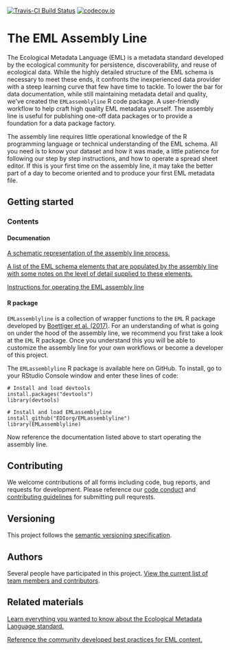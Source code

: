 [![Travis-CI Build Status](https://travis-ci.com/clnsmth/EMLassemblyline.svg?branch=master)](https://travis-ci.org/clnsmth/EMLassemblyline)
[![codecov.io](https://codecov.io/github/clnsmth/EMLassemblyline/coverage.svg?branch=master)](https://codecov.io/github/clnsmth/EMLassemblyline?branch=master)

# The EML Assembly Line

The Ecological Metadata Language (EML) is a metadata standard developed by the ecological community for persistence, discoverability, and reuse of ecological data. While the highly detailed structure of the EML schema is necessary to meet these ends, it confronts the inexperienced data provider with a steep learning curve that few have time to tackle. To lower the bar for data documentation, while still maintaining metadata detail and quality, we've created the `EMLassemblyline` R code package. A user-friendly workflow to help craft high quality EML metadata yourself. The assembly line is useful for publishing one-off data packages or to provide a foundation for a data package factory.

The assembly line requires little operational knowledge of the R programming language or technical understanding of the EML schema. All you need is to know your dataset and how it was made, a little patience for following our step by step instructions, and how to operate a spread sheet editor. If this is your first time on the assembly line, it may take the better part of a day to become oriented and to produce your first EML metadata file.


## Getting started

### Contents

#### Documenation

[A schematic representation of the assembly line process.](https://github.com/EDIorg/EMLassemblyline/blob/master/documentation/schematic.md)

[A list of the EML schema elements that are populated by the assembly line with some notes on the level of detail supplied to these elements.](https://github.com/EDIorg/EMLassemblyline/blob/master/documentation/schema_use.md)

[Instructions for operating the EML assembly line](https://github.com/EDIorg/EMLassemblyline/blob/master/documentation/instructions.md)

#### R package

`EMLassemblyline` is a collection of wrapper functions to the `EML` R package developed by [Boettiger et al. (2017)](https://github.com/ropensci/EML). For an understanding of what is going on under the hood of the assembly line, we recommend you first take a look at the `EML` R package. Once you understand this you will be able to customize the assembly line for your own workflows or become a developer of this project.

The `EMLassemblyline` R package is available here on GitHub. To install, go to your RStudio Console window and enter these lines of code:

```
# Install and load devtools
install.packages("devtools")
library(devtools)

# Install and load EMLassemblyline
install_github("EDIorg/EMLassemblyline")
library(EMLassemblyline)
```

Now reference the documentation listed above to start operating the assembly line.

## Contributing

We welcome contributions of all forms including code, bug reports, and requests for development. Please reference our [code conduct](https://github.com/EDIorg/EMLassemblyline/blob/master/CODE_OF_CONDUCT.md) and [contributing guidelines](https://github.com/EDIorg/EMLassemblyline/blob/master/CONTRIBUTING.md) for submitting pull requrests.

## Versioning

This project follows the [semantic versioning specification](https://semver.org).

## Authors

Several people have participated in this project. [View the current list of team members and contributors](https://github.com/EDIorg/EMLassemblyline/blob/master/AUTHORS.md).

## Related materials

[Learn everything you wanted to know about the Ecological Metadata Language standard.](https://knb.ecoinformatics.org/#external//emlparser/docs/index.html)

[Reference the community developed best practices for EML content.](https://environmentaldatainitiative.org/resources/assemble-data-and-metadata/step-3-create-eml-metadata/best-practices-for-dataset-metadata-in-ecological-metadata-language-eml/)
